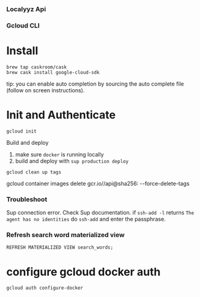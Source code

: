 ### Localyyz Api

### Gcloud CLI

# Install

```
brew tap caskroom/cask
brew cask install google-cloud-sdk
```

tip: you can enable auto completion by sourcing the
auto complete file (follow on screen instructions).

# Init and Authenticate

```
gcloud init
```

Build and deploy

1. make sure `docker` is running locally
2. build and deploy with `sup production deploy`

```
gcloud clean up tags
```

gcloud container images delete gcr.io/<project>/api@sha256:<tag> --force-delete-tags

### Troubleshoot

Sup connection error. Check Sup documentation.
if `ssh-add -l` returns `The agent has no identities`
do `ssh-add` and enter the passphrase.


### Refresh search word materialized view

`REFRESH MATERIALIZED VIEW search_words;`

# configure gcloud docker auth

`gcloud auth configure-docker`
